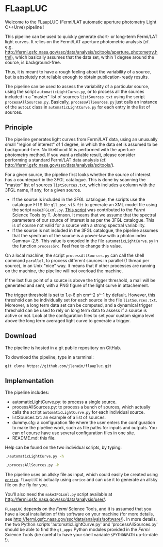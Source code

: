 # FLaapLUC

Welcome to the FLaapLUC (Fermi/LAT automatic aperture photometry Light C<->Urve) pipeline !

This pipeline can be used to quickly generate short- or long-term Fermi/LAT light curves. It relies on the Fermi/LAT aperture photometric analysis (cf. e.g. http://fermi.gsfc.nasa.gov/ssc/data/analysis/scitools/aperture_photometry.html), which basically assumes that the data set, within 1 degree around the source, is background-free.

Thus, it is meant to have a rough feeling about the variability of a source, but is absolutely not reliable enough to obtain publication-ready results.

The pipeline can be used to assess the variability of a particular source, using the script `automaticLightCurve.py`, or to process all the sources included in a "master" list of sources `listSources.txt` using the script `processAllSources.py`. Basically, `processAllSources.py` just calls an instance of the `autoLC` class in `automaticLightCurve.py` for each entry in the list of sources.


## Principle

The pipeline generates light curves from Fermi/LAT data, using an unusually small "region of interest" of 1 degree, in which the data set is assumed to be background-free. No likelihood fit is performed with the aperture photometry method. If you want a reliable result, please consider performing a standard Fermi/LAT data analysis (cf. http://fermi.gsfc.nasa.gov/ssc/data/analysis/scitools/).

For a given source, the pipeline first looks whether the source of interest has a counterpart in the 3FGL catalogue. This is done by scanning the "master" list of sources `listSources.txt`, which includes a column with the 3FGL name, if any, for a given source.

- If the source is included in the 3FGL catalogue, the scripts use the catalogue FITS file `gll_psc_v16.fit` to generate an XML model file using the script `make3FGLxml.py`. [This script](http://fermi.gsfc.nasa.gov/ssc/data/analysis/user/) was contributed to the *Fermi* Science Tools by T. Johnson. It means that we assume that the spectral parameters of our source of interest is as per the 3FGL catalogue. This is of course not valid for a source with a strong spectral variability.
- If the source is not included in the 3FGL catalogue, the pipeline assumes that the spectrum of the source is a power-law with a photon index Gamma=-2.5. This value is encoded in the file `automaticLightCurve.py` in the function `processSrc`. Feel free to change this value.

On a local machine, the script `processAllSources.py` can call the shell command `parallel`, to process different sources in parallel (1 thread per source), in an Unix "nice" way. It means that if other processes are running on the machine, the pipeline will not overload the machine.

If the last flux point of a source is above the trigger threshold, a mail will be generated and sent, with a PNG figure of the light curve in attachement.

The trigger threshold is set to 1.e-6 ph cm^-2 s^-1 by default. However, this threshold can be individually set for each source in the file `listSources.txt`. Moreover, a long term data set can be computed, and a dynamical trigger threshold can be used to rely on long term data to assess if a source is active or not. Look at the configuration files to set your custom sigma level above the long term averaged light curve to generate a trigger.


## Download

The pipeline is hosted in a git public repository on GitHub.

To download the pipeline, type in a terminal:

```
git clone https://github.com/jlenain/flaapluc.git
```

## Implementation

The pipeline includes:

- automaticLightCurve.py: to process a single source.
- processAllSources.py: to process a bunch of sources, which actually calls the script `automaticLightCurve.py` for each individual source.
- listSources.txt: an example of a list of sources.
- dummy.cfg: a configuration file where the user enters the configuration to make the pipeline work, such as file paths for inputs and outputs. You can of course have use several configuration files in one site.
- README.md: this file.

Help can be found on the two individual scripts, by typing:

```sh
./automaticLightCurve.py -h
```

```sh
./processAllSources.py -h
```

The pipeline uses an allsky file as input, which could easily be created using [`enrico`](http://enrico.readthedocs.org/en/latest/index.html). `FLaapLUC` is actually using `enrico` and can use it to generate an allsky file on the fly for you.

You'll also need the `make3FGLxml.py` script available at http://fermi.gsfc.nasa.gov/ssc/data/analysis/user/.

`FLaapLUC` depends on the *Fermi* Science Tools, and it is assumed that you have a local installation of this software on your machine (for more details, see http://fermi.gsfc.nasa.gov/ssc/data/analysis/software/). In more details, the two Python scripts 'automaticLightCurve.py' and 'processAllSources.py' should be able to find the `gt_apps` Python modules provided in the *Fermi* Science Tools (be careful to have your shell variable `$PYTHONPATH` up-to-date !).
